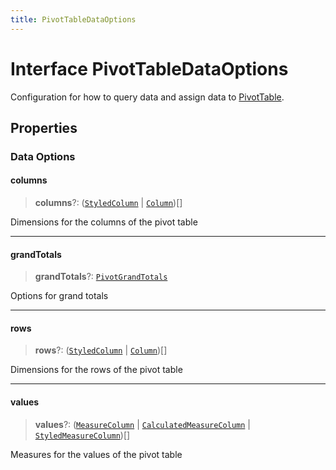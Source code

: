 ```yaml
---
title: PivotTableDataOptions
---
```


# Interface PivotTableDataOptions

Configuration for how to query data and assign data to [PivotTable](../functions/function.PivotTable.md).

## Properties

### Data Options

#### columns

> **columns**?: ([`StyledColumn`](interface.StyledColumn.md) \| [`Column`](../../sdk-data/interfaces/interface.Column.md))[]

Dimensions for the columns of the pivot table

***

#### grandTotals

> **grandTotals**?: [`PivotGrandTotals`](../../sdk-data/type-aliases/type-alias.PivotGrandTotals.md)

Options for grand totals

***

#### rows

> **rows**?: ([`StyledColumn`](interface.StyledColumn.md) \| [`Column`](../../sdk-data/interfaces/interface.Column.md))[]

Dimensions for the rows of the pivot table

***

#### values

> **values**?: ([`MeasureColumn`](../../sdk-data/interfaces/interface.MeasureColumn.md) \| [`CalculatedMeasureColumn`](../../sdk-data/interfaces/interface.CalculatedMeasureColumn.md) \| [`StyledMeasureColumn`](interface.StyledMeasureColumn.md))[]

Measures for the values of the pivot table
